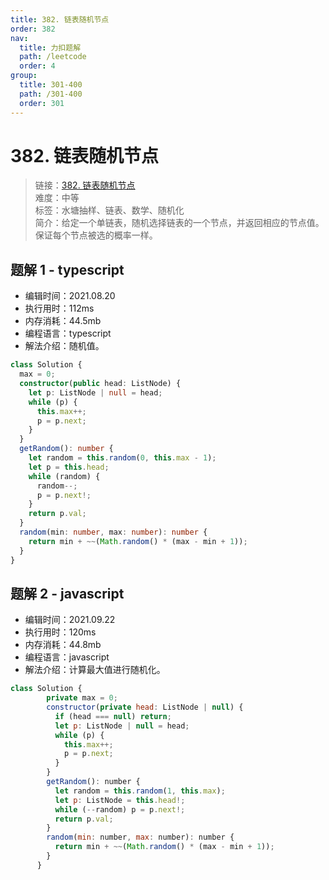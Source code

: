 ```yaml
---
title: 382. 链表随机节点
order: 382
nav:
  title: 力扣题解
  path: /leetcode
  order: 4
group:
  title: 301-400
  path: /301-400
  order: 301
---
```


# 382. 链表随机节点

> 链接：[382. 链表随机节点](https://leetcode-cn.com/problems/linked-list-random-node/)  
> 难度：中等  
> 标签：水塘抽样、链表、数学、随机化  
> 简介：给定一个单链表，随机选择链表的一个节点，并返回相应的节点值。保证每个节点被选的概率一样。

## 题解 1 - typescript

- 编辑时间：2021.08.20
- 执行用时：112ms
- 内存消耗：44.5mb
- 编程语言：typescript
- 解法介绍：随机值。

```typescript
class Solution {
  max = 0;
  constructor(public head: ListNode) {
    let p: ListNode | null = head;
    while (p) {
      this.max++;
      p = p.next;
    }
  }
  getRandom(): number {
    let random = this.random(0, this.max - 1);
    let p = this.head;
    while (random) {
      random--;
      p = p.next!;
    }
    return p.val;
  }
  random(min: number, max: number): number {
    return min + ~~(Math.random() * (max - min + 1));
  }
}
```
## 题解 2 - javascript
- 编辑时间：2021.09.22
- 执行用时：120ms
- 内存消耗：44.8mb
- 编程语言：javascript
- 解法介绍：计算最大值进行随机化。
```javascript
class Solution {
        private max = 0;
        constructor(private head: ListNode | null) {
          if (head === null) return;
          let p: ListNode | null = head;
          while (p) {
            this.max++;
            p = p.next;
          }
        }
        getRandom(): number {
          let random = this.random(1, this.max);
          let p: ListNode = this.head!;
          while (--random) p = p.next!;
          return p.val;
        }
        random(min: number, max: number): number {
          return min + ~~(Math.random() * (max - min + 1));
        }
      }
```
